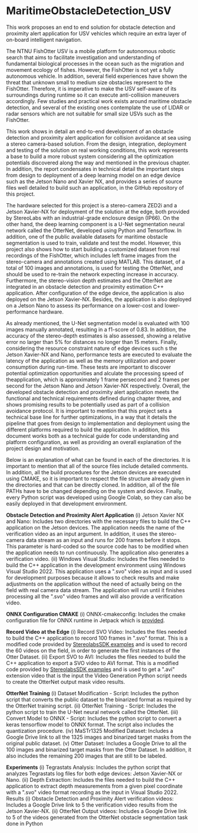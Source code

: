 # MaritimeObstacleDetection_USV
This work proposes an end to end solution for obstacle detection and proximity alert application for USV vehicles which require an extra layer of on-board intelligent navigation. 

The NTNU FishOtter USV is a mobile platform for autonomous robotic search that aims to facilitate investigation and understanding of fundamental biological processes in the ocean such as the migration and movement ecology of fishes. However, the FishOtter is not yet a fully autonomous vehicle. In addition, several field experiences have shown the threat that unknown small to medium size obstacles represent to the FishOtter. Therefore, it is imperative to make the USV self-aware of its surroundings during runtime so it can execute anti-collision maneuvers accordingly. Few studies and practical work exists around maritime obstacle detection, and several of the existing ones contemplate the use of LIDAR or radar sensors which are not suitable for small size USVs such as the FishOtter.

This work shows in detail an end-to-end development of an obstacle detection and proximity alert application for collision avoidance at sea using a stereo camera-based solution. From the design, integration, deployment and testing of the solution on real working conditions, this work represents a base to build a more robust system considering all the optimization potentials discovered along the way and mentioned in the previous chapter. In addition, the report condensates in technical detail the important steps from design to deployment of a deep learning model on an edge device such as the Jetson Nano and Xavier NX, and provides a series of source files well detailed to build such an application, in the GitHub repository of this project.

The hardware selected for this project is a stereo-camera ZED2i and a Jetson Xavier-NX for deployment of the solution at the edge, both provided by StereoLabs with an industrial-grade enclosure design (IP66). On the other hand, the deep learning component is a U-Net segmentation neural network called the OtterNet, developed using Python and Tensorflow. In addition, one of the public available datasets for maritime obstacle segmentation is used to train, validate and test the model. However, this project also shows how to start building a customized dataset from real recordings of the FishOtter, which includes left frame images from the stereo-camera and annotations created using MATLAB. This dataset, of a total of 100 images and annotations, is used for testing the OtterNet, and should be used to re-train the network expecting increase in accuracy. Furthermore, the stereo-vision depth estimates and the OtterNet are integrated in an obstacle detection and proximity estimation C++ application. After configuration of the edge device, the application is also deployed on the Jetson Xavier-NX. Besides, the application is also deployed on a Jetson Nano to assess its performance on a lower-cost and lower-performance hardware.

As already mentioned, the U-Net segmentation model is evaluated with 100 images manually annotated, resulting in a f1-score of 0.83. In addition, the accuracy of the stereo-depth estimates is also assessed, showing a relative error no larger than 5% for distances no longer than 15 meters. Finally, considering the resource constraint nature of edge devices such s the Jetson Xavier-NX and Nano, performance tests are executed to evaluate the latency of the application as well as the memory utilization and power consumption during run-time. These tests are important to discover potential optimization opportunities and alculate the processing speed of theapplication, which is approximately 1 frame persecond and 2 frames per second for the Jetson Nano and Jetson Xavier-NX respectively. Overall, the developed obstacle detection and proximity alert application meets the functional and technical requirements defined during chapter three, and shows promising results to be potentially used as part of a collision avoidance protocol. It is important to mention that this project sets a technical base line for further optimizations, in a way that it details the pipeline that goes from design to implementation and deployment using the different platforms required to build the application. In addition, this document works both as a technical guide for code understanding and platform configuration, as well as providing an overall explanation of the project design and motivation.

Below is an explanation of what can be found in each of the directories. It is important to mention that all of the source files include detailed comments. In addition, all the build procedures for the Jetson devices are executed using CMAKE, so it is important to respect the file structure already given in the directories and that can be directly cloned. In addition, all of the file PATHs have to be changed depending on the system and device. Finally, every Python script was developed using Google Colab, so they can also be easily deployed in that development environment.

  **Obstacle Detection and Proximity Alert Application**
  (i) Jetson Xavier NX and Nano: Includes two directories with the necessary files to
  build the C++ application on the Jetson devices. The application needs the name
  of the verification video as an input argument. In addition, it uses the stereo-camera
  data stream as an input and runs for 200 frames before it stops. This parameter
  is hard-coded so the source code has to be modified when the application needs to
  run continuously. The application also generates a verification video.
  (ii) Windows Visual Studio: Includes the files needed to build the C++ application
  in the development environment using Windows Visual Studio 2022. This application uses
  a ".svo" video as input and is used for development purposes because it
  allows to check results and make adjustments on the application without the need
  of actually being on the field with real camera data stream. The application will
  run until it finishes processing all the ".svo" video frames and will also provide a
  verification video.

  **ONNX Configuration CMAKE**
  (i) ONNX-cmakeconfig: Includes the cmake configuration file for ONNX runtime in
      Jetpack which is [provided](https://github.com/microsoft/onnxruntime/issues/3124).
  
  **Record Video at the Edge**
  (i) Record SVO Video: Includes the files needed to build the C++ application to
      record 100 frames in ".svo" format. This is a modified code provided by [StereolabsSDK 
      examples](https://github.com/stereolabs/zed-examples/tree/master/svo%20recording/recording/cpp)
      and is used to record the 60 videos on the field, in order to
      generate the first instances of the Otter Dataset.
  (ii) Export SVO to AVI: Includes the files needed to build the C++ application to
      export a SVO video to AVI format. This is a modified code provided by [StereolabsSDK 
      examples](https://github.com/stereolabs/zed-examples/tree/master/svo%20recording/recording/cpp)
      and is used to get a ".avi" extension video that is the input the
      Video Generation Python script needs to create the OtterNet output mask video
      results.
  
  **OtterNet Training**
  (i) Dataset Modification - Script: Includes the python script that converts the
      public dataset to the binarized format as required by the OtterNet training script.
  (ii) OtterNet Training - Script: Includes the python script to train the U-Net neural
        network called the OtterNet.
  (iii) Convert Model to ONNX - Script: Includes the python script to convert a
        keras tensorflow model to ONNX format. The script also includes the quantization
        procedure.
  (iv) MaSTr1325 Modified Dataset: Includes a Google Drive link to all the 1325
       images and binarized target masks from the original public dataset.
  (v) Otter Dataset: Includes a Google Drive to all the 100 images and binarized target
      masks from the Otter Dataset. In addition, it also includes the remaining 200 images
      that are still to be labeled.

  **Experiments**
  (i) Tegrastats Analysis: Includes the python script that analyzes Tegrastats log files
      for both edge devices: Jetson Xavier-NX or Nano.
  (ii) Depth Extraction: Includes the files needed to build the C++ application to
      extract depth measurements from a given pixel coordinate with a ".svo" video format
      recording as the input in Visual Studio 2022.
      Results
  (i) Obstacle Detection and Proximity Alert verification videos: Includes a
      Google Drive link to 5 the verification video results from the Jetson Xavier-NX.
  (ii) OtterNet Output videos: Includes a Google Drive link to 5 of the videos generated 
      from the OtterNet obstacle segmentation task done in Python


